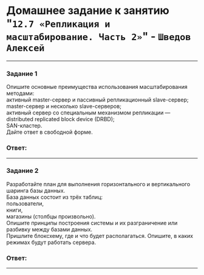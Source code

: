 # Домашнее задание к занятию "`12.7 «Репликация и масштабирование. Часть 2»`" - `Шведов Алексей`

---

### Задание 1

Опишите основные преимущества использования масштабирования методами:  
активный master-сервер и пассивный репликационный slave-сервер;  
master-сервер и несколько slave-серверов;  
активный сервер со специальным механизмом репликации — distributed replicated block device (DRBD);  
SAN-кластер.  
Дайте ответ в свободной форме.

### Ответ:



---

### Задание 2

Разработайте план для выполнения горизонтального и вертикального шаринга базы данных.  
База данных состоит из трёх таблиц:  
пользователи,  
книги,  
магазины (столбцы произвольно).  
Опишите принципы построения системы и их разграничение или разбивку между базами данных.  
Пришлите блоксхему, где и что будет располагаться. Опишите, в каких режимах будут работать сервера.

### Ответ:



---

